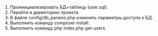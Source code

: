 1. Проинициализировать БД+таблицу (user.sql).
2. Перейти в директорию проекта.
3. В файле config/db_params.php изменить параметры доступа к БД.
4. Выполнить команду composer install.
5. Выполнить команду php index.php get-users.
